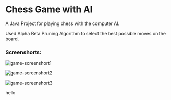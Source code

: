 # Chess Game with AI

A Java Project for playing chess with the computer AI.

Used Alpha Beta Pruning Algorithm to select the best possible moves on the board.

### Screenshorts:

<p>
	<img src="screenshorts/s1.png" alt="game-screenshort1">
</p>

<p>
	<img src="screenshorts/s2.png" alt="game-screenshort2">
</p>

<p>
	<img src="screenshorts/s3.png" alt="game-screenshort3">
</p>


<div>hello</div>
